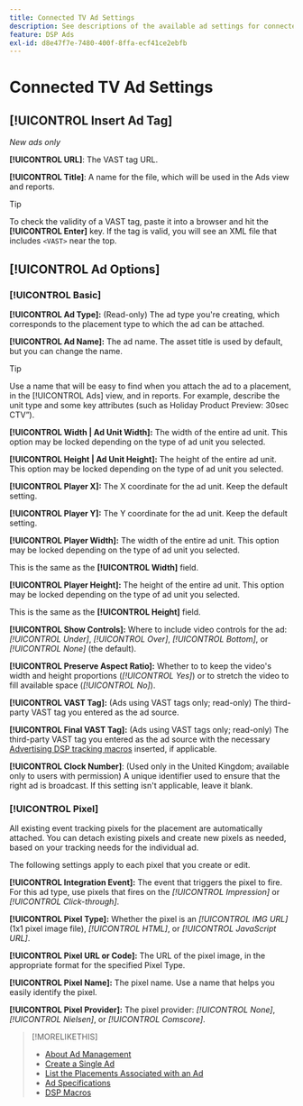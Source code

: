 ```yaml
---
title: Connected TV Ad Settings
description: See descriptions of the available ad settings for connected TV ads.
feature: DSP Ads
exl-id: d8e47f7e-7480-400f-8ffa-ecf41ce2ebfb
---
```

# Connected TV Ad Settings

## [!UICONTROL Insert Ad Tag]

*New ads only*

**[!UICONTROL URL]**: The VAST tag URL.

**[!UICONTROL Title]**: A name for the file, which will be used in the Ads view and reports.

>[!TIP]
>
> To check the validity of a VAST tag, paste it into a browser and hit the **[!UICONTROL Enter]** key. If the tag is valid, you will see an XML file that includes `<VAST>` near the top.

## [!UICONTROL Ad Options]

### [!UICONTROL Basic]

**[!UICONTROL Ad Type]:** (Read-only) The ad type you're creating, which corresponds to the placement type to which the ad can be attached.

**[!UICONTROL Ad Name]:** The ad name. The asset title is used by default, but you can change the name.

>[!TIP]
>
> Use a name that will be easy to find when you attach the ad to a placement, in the [!UICONTROL Ads] view, and in reports. For example, describe the unit type and some key attributes (such as Holiday Product Preview: 30sec CTV”).

**[!UICONTROL Width | Ad Unit Width]:** The width of the entire ad unit. This option may be locked depending on the type of ad unit you selected.

**[!UICONTROL Height | Ad Unit Height]:** The height of the entire ad unit. This option may be locked depending on the type of ad unit you selected.

**[!UICONTROL Player X]:** The X coordinate for the ad unit. Keep the default setting.

**[!UICONTROL Player Y]:** The Y coordinate for the ad unit. Keep the default setting.

**[!UICONTROL Player Width]:** The width of the entire ad unit. This option may be locked depending on the type of ad unit you selected.

This is the same as the **[!UICONTROL Width]** field.

**[!UICONTROL Player Height]:** The height of the entire ad unit. This option may be locked depending on the type of ad unit you selected.

This is the same as the **[!UICONTROL Height]** field.

**[!UICONTROL Show Controls]:** Where to include video controls for the ad: *[!UICONTROL Under]*, *[!UICONTROL Over]*, *[!UICONTROL Bottom]*, or *[!UICONTROL None]* (the default).

**[!UICONTROL Preserve Aspect Ratio]:** Whether to to keep the video's width and height proportions (*[!UICONTROL Yes]*) or to stretch the video to fill available space (*[!UICONTROL No]*).

**[!UICONTROL VAST Tag]:** (Ads using VAST tags only; read-only) The third-party VAST tag you entered as the ad source.

**[!UICONTROL Final VAST Tag]:** (Ads using VAST tags only; read-only) The third-party VAST tag you entered as the ad source with the necessary [Advertising DSP tracking macros](/help/dsp/campaign-management/macros.md) inserted, if applicable.

**[!UICONTROL Clock Number]**: (Used only in the United Kingdom; available only to users with permission) A unique identifier used to ensure that the right ad is broadcast. If this setting isn't applicable, leave it blank.

### [!UICONTROL Pixel]

All existing event tracking pixels for the placement are automatically attached. You can detach existing pixels and create new pixels as needed, based on your tracking needs for the individual ad.

The following settings apply to each pixel that you create or edit.

**[!UICONTROL Integration Event]:** The event that triggers the pixel to fire. For this ad type, use pixels that fires on the *[!UICONTROL Impression]* or *[!UICONTROL Click-through]*.

**[!UICONTROL Pixel Type]:** Whether the pixel is an *[!UICONTROL IMG URL]* (1x1 pixel image file), *[!UICONTROL HTML]*, or *[!UICONTROL JavaScript URL]*.

**[!UICONTROL Pixel URL or Code]:** The URL of the pixel image, in the appropriate format for the specified Pixel Type.

**[!UICONTROL Pixel Name]:** The pixel name. Use a name that helps you easily identify the pixel.

**[!UICONTROL Pixel Provider]:** The pixel provider: *[!UICONTROL None]*, *[!UICONTROL Nielsen]*, or *[!UICONTROL Comscore]*.

>[!MORELIKETHIS]
>
>* [About Ad Management](ad-about.md)
>* [Create a Single Ad](ad-create.md)
>* [List the Placements Associated with an Ad](/help/dsp/campaign-management/ads/ad-list-placements.md)
>* [Ad Specifications](ad-specs.md)
>* [DSP Macros](/help/dsp/campaign-management/macros.md)
